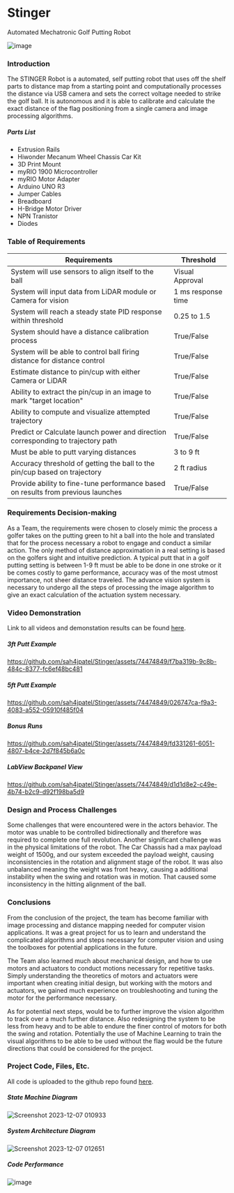 # Stinger
Automated Mechatronic Golf Putting Robot

![image](https://github.com/sah4jpatel/Stinger/assets/74474849/00dbe7a5-61b4-4d86-819b-c7e02cf66a31)


### Introduction

The STINGER Robot is a automated, self putting robot that uses off the shelf parts to distance map from a starting point and computationally processes the distance via USB camera and sets the correct voltage needed to strike the golf ball. It is autonomous and it is able to calibrate and calculate the exact distance of the flag positioning from a single camera and image processing algorithms. 

##### Parts List
- Extrusion Rails
- Hiwonder Mecanum Wheel Chassis Car Kit
- 3D Print Mount 
- myRIO 1900 Microcontroller
- myRIO Motor Adapter
- Arduino UNO R3
- Jumper Cables 
- Breadboard
- H-Bridge Motor Driver
- NPN Tranistor 
- Diodes

### Table of Requirements

| Requirements | Threshold |
| --- | --- |
| System will use sensors to align itself to the ball | Visual Approval |
| System will input data from LiDAR module or Camera for vision | 1 ms response time |
| System will reach a steady state PID response within threshold | 0.25 to 1.5 |
| System should have a distance calibration process | True/False |
| System will be able to control ball firing distance for distance control | True/False |
| Estimate distance to pin/cup with either Camera or LiDAR | True/False |
| Ability to extract the pin/cup in an image to mark "target location" | True/False |
| Ability to compute and visualize attempted trajectory | True/False |
| Predict or Calculate launch power and direction corresponding to trajectory path | True/False |
| Must be able to putt varying distances | 3 to 9 ft |
| Accuracy threshold of getting the ball to the pin/cup based on trajectory | 2 ft radius |
| Provide ability to fine-tune performance based on results from previous launches | True/False |

### Requirements Decision-making

As a Team, the requirements were chosen to closely mimic the process a golfer takes on the putting green to hit a ball into the hole and translated that for the process necessary a robot to engage and conduct a similar action. The only method of distance approximation in a real setting is based on the golfers sight and intuitive prediction. A typical putt that in a golf putting setting is between 1-9 ft must be able to be done in one stroke or it be comes costly to game performance, accuracy was of the most utmost importance, not sheer distance traveled. The advance vision system is necessary to undergo all the steps of processing the image algorithm to give an exact calculation of the actuation system necessary. 


### Video Demonstration

Link to all videos and demonstation results can be found [here]().

##### 3ft Putt Example

https://github.com/sah4jpatel/Stinger/assets/74474849/f7ba319b-9c8b-484c-8377-fc6ef48bc481

##### 5ft Putt Example

https://github.com/sah4jpatel/Stinger/assets/74474849/026747ca-f9a3-4083-a552-05910f485f04

##### Bonus Runs

https://github.com/sah4jpatel/Stinger/assets/74474849/fd331261-6051-4807-b4ce-2d7f845b6a0c

##### LabView Backpanel View

https://github.com/sah4jpatel/Stinger/assets/74474849/d1d1d8e2-c49e-4b74-b2c9-d92f198ba5d9

### Design and Process Challenges

Some challenges that were encountered were in the actors behavior. The motor was unable to be controlled bidirectionally and therefore was required to complete one full revolution. Another significant challenge was in the physical limitations of the robot. The Car Chassis had a max payload weight of 1500g, and our system exceeded the payload weight, causing inconsistencies in the rotation and alignment stage of the robot. It was also unbalanced meaning the weight was front heavy, causing a additional instability when the swing and rotation was in motion. That caused some inconsistency in the hitting alignment of the ball. 

### Conclusions

From the conclusion of the project, the team has become familiar with image processing and distance mapping needed for computer vision applications. It was a great project for us to learn and understand the complicated algorithms and steps necessary for computer vision and using the toolboxes for potential applications in the future.

The Team also learned much about mechanical design, and how to use motors and actuators to conduct motions necessary for repetitive tasks. Simply understanding the theoretics of motors and actuators were important when creating initial design, but working with the motors and actuators, we gained much experience on troubleshooting and tuning the motor for the performance necessary. 

As for potential next steps, would be to further improve the vision algorithm to track over a much further distance. Also redesigning the system to be less from heavy and to be able to endure the finer control of motors for both the swing and rotation. Potentially the use of Machine Learning to train the visual algorithms to be able to be used without the flag would be the future directions that could be considered for the project. 

### Project Code, Files, Etc.

All code is uploaded to the github repo found [here](https://github.com/sah4jpatel/Stinger/).

##### State Machine Diagram
![Screenshot 2023-12-07 010933](https://github.com/sah4jpatel/Stinger/assets/74474849/10897037-579c-444e-bad3-ea2db21c6674)

##### System Architecture Diagram
![Screenshot 2023-12-07 012651](https://github.com/sah4jpatel/Stinger/assets/74474849/0bbb14a2-e5e0-40a2-875a-2598a4263c0b)

##### Code Performance

![image](https://github.com/sah4jpatel/Stinger/assets/74474849/7747e5c0-e546-466b-acdf-7f293340aa1f)


